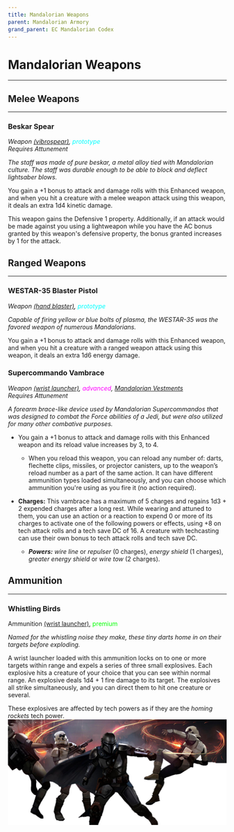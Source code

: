 ```yaml
---
title: Mandalorian Weapons
parent: Mandalorian Armory
grand_parent: EC Mandalorian Codex
---
```


# Mandalorian Weapons
---
## Melee Weapons
---
### Beskar Spear
*Weapon [(vibrospear)](https://sw5e.com/loot/weapons/?search=Vibrospear), <font style="color:cyan">prototype</font>*
<br> *Requires Attunement*

*The staff was made of pure beskar, a metal alloy tied with Mandalorian culture. The staff was durable enough to be able to block and deflect lightsaber blows.*

You gain a +1 bonus to attack and damage rolls with this Enhanced weapon, and when you hit a creature with a melee weapon attack using this weapon, it deals an extra 1d4 kinetic damage.

This weapon gains the Defensive 1 property. Additionally, if an attack would be made against you using a lightweapon while you have the AC bonus granted by this weapon's defensive property, the bonus granted increases by 1 for the attack.


## Ranged Weapons
---
### WESTAR-35 Blaster Pistol
*Weapon [(hand blaster)](https://sw5e.com/loot/weapons/?search=Hand%20blaster), <font style="color:cyan">prototype</font>*

*Capable of firing yellow or blue bolts of plasma, the WESTAR-35 was the favored weapon of numerous Mandalorians.*

You gain a +1 bonus to attack and damage rolls with this Enhanced weapon, and when you hit a creature with a ranged weapon attack using this weapon, it deals an extra 1d6 energy damage.

### Supercommando Vambrace
*Weapon [(wrist launcher)](https://sw5e.com/loot/weapons/?search=Wrist%20launcher), <font style="color:fuchsia">advanced</font>, [Mandalorian Vestments](https://drakeryzer.github.io/DrakeSW5E/Mandalorian%20Codex/Mandalorian%20Equipment/Index.html#mandalorian-vestments)*
<br> *Requires Attunement*

*A forearm brace-like device used by Mandalorian Supercommandos that was designed to combat the Force abilities of a Jedi, but were also utilized for many other combative purposes.*

- You gain a +1 bonus to attack and damage rolls with this Enhanced weapon and its reload value increases by 3, to 4. 
  - When you reload this weapon, you can reload any number of: darts, flechette clips, missiles, or projector canisters, up to the weapon’s reload number as a part of the same action. It can have different ammunition types loaded simultaneously, and you can choose which ammunition you're using as you fire it (no action required). 

- **Charges:** This vambrace has a maximum of 5 charges and regains 1d3 + 2 expended charges after a long rest. While wearing and attuned to them, you can use an action or a reaction to expend 0 or more of its charges to activate one of the following powers or effects, using +8 on tech attack rolls and a tech save DC of 16. A creature with techcasting can use their own bonus to tech attack rolls and tech save DC.
  - ***Powers:*** *wire line* or *repulser* (0 charges), *energy shield* (1 charges), *greater energy shield* or *wire tow* (2 charges).

## Ammunition
---
### Whistling Birds
Ammunition [(wrist launcher)](https://sw5e.com/loot/weapons/?search=Wrist%20launcher), <font style="color:lime">premium</font> 

*Named for the whistling noise they make, these tiny darts home in on their targets before exploding.*

A wrist launcher loaded with this ammunition locks on to one or more targets within range and expels a series of three small explosives. Each explosive hits a creature of your choice that you can see within normal range. An explosive deals 1d4 + 1 fire damage to its target. The explosives all strike simultaneously, and you can direct them to hit one creature or several.  

These explosives are affected by tech powers as if they are the *homing rockets* tech power.
<kbd><img src='../../../Images/Whistling birds-nooutline.png' style='float:right;'></kbd>
